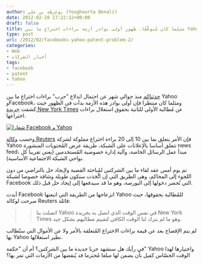 ```yaml
---
author: يوغرطة بن علي (Youghourta Benali)
date: 2012-02-28 17:22:12+00:00
draft: false
title: مثلما كان مُتوقّعًا، ظهور أولى بوادر أزمة براءات اختراع ما بين Yahoo و Facebook
type: post
url: /2012/02/facebooks-yahoo-patent-problem-2/
categories:
- Web
- أخبار الشركات
tags:
- facebook
- patent
- Yahoo
---
```


[حدثناكم](../2012/01/facebooks-yahoo-patent-problem/) منذ حوالي شهر عن احتمال اندلاع "حرب" براءات اختراع ما بين Yahoo وFacebook، ومثلما كان منتظرا فإن أولى بوادر هذه الأزمة بدأت في الظهور حيث كشفت [جريدة New York Times](http://dealbook.nytimes.com/2012/02/27/yahoo-warns-facebook-of-a-potential-patent-fight/) عن مُطالبة الأولى للثانية بحقوق استغلال براءات اختراعها.




[![شعارا Facebook و Yahoo](http://www.it-scoop.com/wp-content/uploads/2012/02/Facebook-Yahoo.jpg)
](http://www.it-scoop.com/wp-content/uploads/2012/02/Facebook-Yahoo.jpg)




وحسب [وكالة Reuters](http://www.reuters.com/article/2012/02/28/us-facebook-yahoo-patents-idUSTRE81R07B20120228) فإن الأمر يتعلق بما بين 10 إلى 20 براءة اختراع مملوكة لشركة Yahoo تتعلق أساسا بالإعلانات على الشبكة، طريقة عرض المُحتويات المنشورة news feed، مبدأ عمل الرسائل الخاصة، وآلية إدارة خصوصية المُستخدمين (يعني تقريبا كل نواحي الشبكة الاجتماعية الأساسية).




تم يوم أمس عقد لقاء ما بين الشركتين لمُباحثة القضية ولإيجاد حل بالتراضي من دون اللجوء إلى المحاكم، وهي الطريق التي إن اتُّخذت ستكون طويلة وشاقة خصوصا لشبكة Facebook التي تُحضر دخولها إلى البورصة، وهو ما قد سيدفعها إلى إيجاد حل قبل ذلك.




أبدت Facebook انزعاجها من الطريقة التي اتبعتها Yahoo للمُطالبة بحقوقها، حيث صرحت لوكالة Reuters قائلة:





<blockquote>

> 
> اتصلت بنا Yahoo في نفس الوقت الذي اتصل به بجريدة New York Times وهو ما لم يترك لنا الوقت الكافي لتقييم مطالبهم بشكل جيد.
> 
> 
</blockquote>




لم يتم الإفصاح بعد عن قيمة براءات الاختراع المُتعلقة بالأمر ولا عن الأموال التي ستُطالب بها Yahoo نظير استغلالها.




في رأيك هل سنشهد حربا جديدة ما بين الشركتين؟ أم أن "حكمة" Yahoo واختيارها لهذا الوقت الحسّاس كفيل بأن يضمن لها مبلغا مُحترما قد يُنقضها من الأزمات التي تمر بها؟
